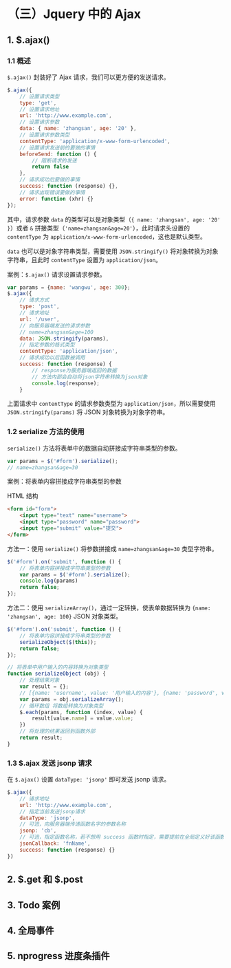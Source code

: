 # （三）Jquery 中的 Ajax

## 1. \$.ajax()

### 1.1 概述

`$.ajax()` 封装好了 Ajax 请求，我们可以更方便的发送请求。

```js
$.ajax({
    // 设置请求类型
    type: 'get',
    // 设置请求地址
    url: 'http://www.example.com',
    // 设置请求参数
    data: { name: 'zhangsan', age: '20' },
    // 设置请求参数类型
    contentType: 'application/x-www-form-urlencoded',
    // 设置请求发送前的要做的事情
    beforeSend: function () { 
        // 阻断请求的发送
        return false
    },
    // 请求成功后要做的事情
    success: function (response) {},
    // 请求出现错误要做的事情
    error: function (xhr) {}
});
```

其中，请求参数 `data` 的类型可以是对象类型（`{ name: 'zhangsan', age: '20' }`）或者 `&` 拼接类型（`'name=zhangsan&age=20'`），此时请求头设置的 `contentType` 为 `application/x-www-form-urlencoded`，这也是默认类型。  

`data` 也可以是对象字符串类型，需要使用 `JSON.stringify()` 将对象转换为对象字符串，且此时 `contentType` 设置为 `application/json`。

案例：`$.ajax()` 请求设置请求参数。
```js
var params = {name: 'wangwu', age: 300};
$.ajax({
    // 请求方式
    type: 'post',
    // 请求地址
    url: '/user',
    // 向服务器端发送的请求参数
    // name=zhangsan&age=100
    data: JSON.stringify(params),
    // 指定参数的格式类型
    contentType: 'application/json',
    // 请求成功以后函数被调用
    success: function (response) {
        // response为服务器端返回的数据
        // 方法内部会自动将json字符串转换为json对象
        console.log(response);
    }
```

上面请求中 `contentType` 的请求参数类型为 `application/json`，所以需要使用 `JSON.stringify(params)` 将 JSON 对象转换为对象字符串。

### 1.2 serialize 方法的使用

`serialize()` 方法将表单中的数据自动拼接成字符串类型的参数。
```js
var params = $('#form').serialize();
// name=zhangsan&age=30
```

案例：将表单内容拼接成字符串类型的参数

HTML 结构
```html
<form id="form">
    <input type="text" name="username">
    <input type="password" name="password">
    <input type="submit" value="提交">
</form>
```

方法一：使用 `serialize()` 将参数拼接成 `name=zhangsan&age=30` 类型字符串。
```js
$('#form').on('submit', function () {
    // 将表单内容拼接成字符串类型的参数
    var params = $('#form').serialize();
    console.log(params)
    return false;
});
```

方法二：使用 `serializeArray()`，通过一定转换，使表单数据转换为 `{name: 'zhangsan', age: 100}`  JSON 对象类型。
```js
$('#form').on('submit', function () {
    // 将表单内容拼接成字符串类型的参数
    serializeObject($(this));
    return false;
});

// 将表单中用户输入的内容转换为对象类型
function serializeObject (obj) {
    // 处理结果对象
    var result = {};
    // [{name: 'username', value: '用户输入的内容'}, {name: 'password', value: '123456'}]
    var params = obj.serializeArray();
    // 循环数组 将数组转换为对象类型
    $.each(params, function (index, value) {
        result[value.name] = value.value;
    })
    // 将处理的结果返回到函数外部
    return result;
}
```

### 1.3 \$.ajax 发送 jsonp 请求

在 `$.ajax()` 设置 `dataType: 'jsonp'` 即可发送 jsonp 请求。

```js
$.ajax({
    // 请求地址
    url: 'http://www.example.com',
    // 指定当前发送jsonp请求
    dataType: 'jsonp',
    // 可选，向服务器端传递函数名字的参数名称
    jsonp: 'cb',
    // 可选，指定函数名称，若不想用 success 函数时指定，需要提前在全局定义好该函数
    jsonCallback: 'fnName',
    success: function (response) {} 
})
```

## 2. \$.get 和 \$.post

## 3. Todo 案例

## 4. 全局事件

## 5. nprogress 进度条插件